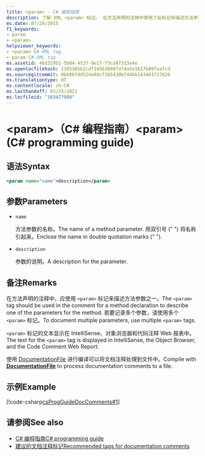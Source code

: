 ```yaml
---
title: <param> - C# 编程指南
description: 了解 XML <param> 标记。 在方法声明的注释中使用了此标记来描述方法参数之一。
ms.date: 07/20/2015
f1_keywords:
- param
- <param>
helpviewer_keywords:
- <param> C# XML tag
- param C# XML tag
ms.assetid: 46d329b1-5b84-4537-9e17-73ca97313e4e
ms.openlocfilehash: 1385365b2cdf18563686fdf4a5a1b17b89feafcd
ms.sourcegitcommit: 0bb8074d524e0dcf165430b744bb143461f17026
ms.translationtype: HT
ms.contentlocale: zh-CN
ms.lasthandoff: 03/15/2021
ms.locfileid: "103477998"
---
```

# <a name="param-c-programming-guide"></a><span data-ttu-id="164ba-105">\<param>（C# 编程指南）</span><span class="sxs-lookup"><span data-stu-id="164ba-105">\<param> (C# programming guide)</span></span>

## <a name="syntax"></a><span data-ttu-id="164ba-106">语法</span><span class="sxs-lookup"><span data-stu-id="164ba-106">Syntax</span></span>

```xml
<param name="name">description</param>
```

## <a name="parameters"></a><span data-ttu-id="164ba-107">参数</span><span class="sxs-lookup"><span data-stu-id="164ba-107">Parameters</span></span>

- `name`

  <span data-ttu-id="164ba-108">方法参数的名称。</span><span class="sxs-lookup"><span data-stu-id="164ba-108">The name of a method parameter.</span></span> <span data-ttu-id="164ba-109">用双引号 (" ") 将名称引起来。</span><span class="sxs-lookup"><span data-stu-id="164ba-109">Enclose the name in double quotation marks (" ").</span></span>

- `description`

  <span data-ttu-id="164ba-110">参数的说明。</span><span class="sxs-lookup"><span data-stu-id="164ba-110">A description for the parameter.</span></span>

## <a name="remarks"></a><span data-ttu-id="164ba-111">备注</span><span class="sxs-lookup"><span data-stu-id="164ba-111">Remarks</span></span>

<span data-ttu-id="164ba-112">在方法声明的注释中，应使用 `<param>` 标记来描述方法参数之一。</span><span class="sxs-lookup"><span data-stu-id="164ba-112">The `<param>` tag should be used in the comment for a method declaration to describe one of the parameters for the method.</span></span> <span data-ttu-id="164ba-113">若要记录多个参数，请使用多个 `<param>` 标记。</span><span class="sxs-lookup"><span data-stu-id="164ba-113">To document multiple parameters, use multiple `<param>` tags.</span></span>

<span data-ttu-id="164ba-114">`<param>` 标记的文本显示在 IntelliSense、对象浏览器和代码注释 Web 报表中。</span><span class="sxs-lookup"><span data-stu-id="164ba-114">The text for the `<param>` tag is displayed in IntelliSense, the Object Browser, and the Code Comment Web Report.</span></span>

<span data-ttu-id="164ba-115">使用 [DocumentationFile](../../language-reference/compiler-options/output.md#documentationfile) 进行编译可以将文档注释处理到文件中。</span><span class="sxs-lookup"><span data-stu-id="164ba-115">Compile with [**DocumentationFile**](../../language-reference/compiler-options/output.md#documentationfile) to process documentation comments to a file.</span></span>

## <a name="example"></a><span data-ttu-id="164ba-116">示例</span><span class="sxs-lookup"><span data-stu-id="164ba-116">Example</span></span>

[!code-csharp[csProgGuideDocComments#1](~/samples/snippets/csharp/VS_Snippets_VBCSharp/csProgGuideDocComments/CS/DocComments.cs#1)]

## <a name="see-also"></a><span data-ttu-id="164ba-117">请参阅</span><span class="sxs-lookup"><span data-stu-id="164ba-117">See also</span></span>

- [<span data-ttu-id="164ba-118">C# 编程指南</span><span class="sxs-lookup"><span data-stu-id="164ba-118">C# programming guide</span></span>](../index.md)
- [<span data-ttu-id="164ba-119">建议的文档注释标记</span><span class="sxs-lookup"><span data-stu-id="164ba-119">Recommended tags for documentation comments</span></span>](./recommended-tags-for-documentation-comments.md)
